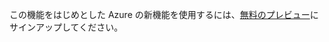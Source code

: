 この機能をはじめとした Azure の新機能を使用するには、[無料のプレビュー][]にサインアップしてください。

  [無料のプレビュー]: https://account.windowsazure.com/PreviewFeatures

